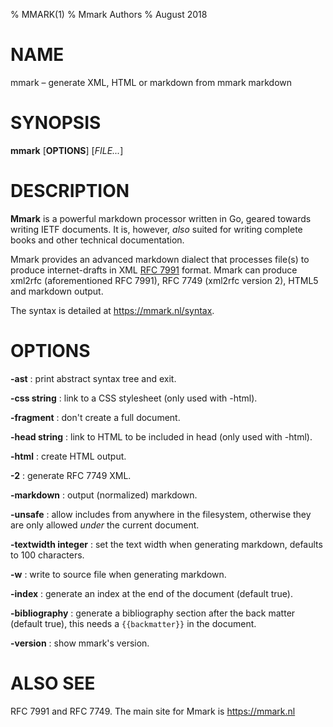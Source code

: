 % MMARK(1)
% Mmark Authors
% August 2018

# NAME

mmark – generate XML, HTML or markdown from mmark markdown

# SYNOPSIS

**mmark** [**OPTIONS**] [*FILE...*]

# DESCRIPTION

**Mmark** is a powerful markdown processor written in Go, geared towards writing IETF documents. It
is, however, *also* suited for writing complete books and other technical documentation.

Mmark provides an advanced markdown dialect that processes file(s) to produce internet-drafts in XML
[RFC 7991](https://tools.ietf.org/html/rfc7991) format. Mmark can produce xml2rfc (aforementioned
RFC 7991), RFC 7749 (xml2rfc version 2), HTML5 and markdown output.

The syntax is detailed at <https://mmark.nl/syntax>.

# OPTIONS

**-ast**
:    print abstract syntax tree and exit.

**-css string**
:    link to a CSS stylesheet (only used with -html).

**-fragment**
:    don't create a full document.

**-head string**
:    link to HTML to be included in head (only used with -html).

**-html**
:    create HTML output.

**-2**
:   generate RFC 7749 XML.

**-markdown**
:    output (normalized) markdown.

**-unsafe**
:    allow includes from anywhere in the filesystem, otherwise they are only allowed *under* the
     current document.

**-textwidth integer**
:    set the text width when generating markdown, defaults to 100 characters.

**-w**
:    write to source file when generating markdown.

**-index**
:    generate an index at the end of the document (default true).

**-bibliography**
:    generate a bibliography section after the back matter (default true), this needs
     a `{{backmatter}}` in the document.

**-version**
:    show mmark's version.

# ALSO SEE

RFC 7991 and RFC 7749. The main site for Mmark is <https://mmark.nl>
